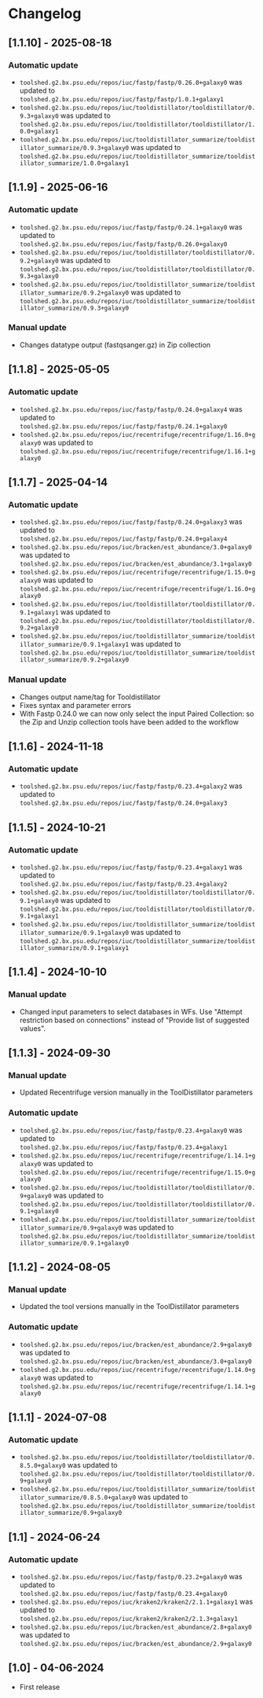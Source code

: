 # Changelog

## [1.1.10] - 2025-08-18

### Automatic update
- `toolshed.g2.bx.psu.edu/repos/iuc/fastp/fastp/0.26.0+galaxy0` was updated to `toolshed.g2.bx.psu.edu/repos/iuc/fastp/fastp/1.0.1+galaxy1`
- `toolshed.g2.bx.psu.edu/repos/iuc/tooldistillator/tooldistillator/0.9.3+galaxy0` was updated to `toolshed.g2.bx.psu.edu/repos/iuc/tooldistillator/tooldistillator/1.0.0+galaxy1`
- `toolshed.g2.bx.psu.edu/repos/iuc/tooldistillator_summarize/tooldistillator_summarize/0.9.3+galaxy0` was updated to `toolshed.g2.bx.psu.edu/repos/iuc/tooldistillator_summarize/tooldistillator_summarize/1.0.0+galaxy1`

## [1.1.9] - 2025-06-16

### Automatic update
- `toolshed.g2.bx.psu.edu/repos/iuc/fastp/fastp/0.24.1+galaxy0` was updated to `toolshed.g2.bx.psu.edu/repos/iuc/fastp/fastp/0.26.0+galaxy0`
- `toolshed.g2.bx.psu.edu/repos/iuc/tooldistillator/tooldistillator/0.9.2+galaxy0` was updated to `toolshed.g2.bx.psu.edu/repos/iuc/tooldistillator/tooldistillator/0.9.3+galaxy0`
- `toolshed.g2.bx.psu.edu/repos/iuc/tooldistillator_summarize/tooldistillator_summarize/0.9.2+galaxy0` was updated to `toolshed.g2.bx.psu.edu/repos/iuc/tooldistillator_summarize/tooldistillator_summarize/0.9.3+galaxy0`

### Manual update
- Changes datatype output (fastqsanger.gz) in Zip collection

## [1.1.8] - 2025-05-05

### Automatic update
- `toolshed.g2.bx.psu.edu/repos/iuc/fastp/fastp/0.24.0+galaxy4` was updated to `toolshed.g2.bx.psu.edu/repos/iuc/fastp/fastp/0.24.1+galaxy0`
- `toolshed.g2.bx.psu.edu/repos/iuc/recentrifuge/recentrifuge/1.16.0+galaxy0` was updated to `toolshed.g2.bx.psu.edu/repos/iuc/recentrifuge/recentrifuge/1.16.1+galaxy0`

## [1.1.7] - 2025-04-14

### Automatic update
- `toolshed.g2.bx.psu.edu/repos/iuc/fastp/fastp/0.24.0+galaxy3` was updated to `toolshed.g2.bx.psu.edu/repos/iuc/fastp/fastp/0.24.0+galaxy4`
- `toolshed.g2.bx.psu.edu/repos/iuc/bracken/est_abundance/3.0+galaxy0` was updated to `toolshed.g2.bx.psu.edu/repos/iuc/bracken/est_abundance/3.1+galaxy0`
- `toolshed.g2.bx.psu.edu/repos/iuc/recentrifuge/recentrifuge/1.15.0+galaxy0` was updated to `toolshed.g2.bx.psu.edu/repos/iuc/recentrifuge/recentrifuge/1.16.0+galaxy0`
- `toolshed.g2.bx.psu.edu/repos/iuc/tooldistillator/tooldistillator/0.9.1+galaxy1` was updated to `toolshed.g2.bx.psu.edu/repos/iuc/tooldistillator/tooldistillator/0.9.2+galaxy0`
- `toolshed.g2.bx.psu.edu/repos/iuc/tooldistillator_summarize/tooldistillator_summarize/0.9.1+galaxy1` was updated to `toolshed.g2.bx.psu.edu/repos/iuc/tooldistillator_summarize/tooldistillator_summarize/0.9.2+galaxy0`

### Manual update
- Changes output name/tag for Tooldistillator
- Fixes syntax and parameter errors
- With Fastp 0.24.0 we can now only select the input Paired Collection: so the Zip and Unzip collection tools have been added to the workflow

## [1.1.6] - 2024-11-18

### Automatic update
- `toolshed.g2.bx.psu.edu/repos/iuc/fastp/fastp/0.23.4+galaxy2` was updated to `toolshed.g2.bx.psu.edu/repos/iuc/fastp/fastp/0.24.0+galaxy3`

## [1.1.5] - 2024-10-21

### Automatic update
- `toolshed.g2.bx.psu.edu/repos/iuc/fastp/fastp/0.23.4+galaxy1` was updated to `toolshed.g2.bx.psu.edu/repos/iuc/fastp/fastp/0.23.4+galaxy2`
- `toolshed.g2.bx.psu.edu/repos/iuc/tooldistillator/tooldistillator/0.9.1+galaxy0` was updated to `toolshed.g2.bx.psu.edu/repos/iuc/tooldistillator/tooldistillator/0.9.1+galaxy1`
- `toolshed.g2.bx.psu.edu/repos/iuc/tooldistillator_summarize/tooldistillator_summarize/0.9.1+galaxy0` was updated to `toolshed.g2.bx.psu.edu/repos/iuc/tooldistillator_summarize/tooldistillator_summarize/0.9.1+galaxy1`

## [1.1.4] - 2024-10-10

### Manual update

- Changed input parameters to select databases in WFs. Use "Attempt restriction based on connections" instead of "Provide list of suggested values".

## [1.1.3] - 2024-09-30

### Manual update

- Updated Recentrifuge version manually in the ToolDistillator parameters

### Automatic update
- `toolshed.g2.bx.psu.edu/repos/iuc/fastp/fastp/0.23.4+galaxy0` was updated to `toolshed.g2.bx.psu.edu/repos/iuc/fastp/fastp/0.23.4+galaxy1`
- `toolshed.g2.bx.psu.edu/repos/iuc/recentrifuge/recentrifuge/1.14.1+galaxy0` was updated to `toolshed.g2.bx.psu.edu/repos/iuc/recentrifuge/recentrifuge/1.15.0+galaxy0`
- `toolshed.g2.bx.psu.edu/repos/iuc/tooldistillator/tooldistillator/0.9+galaxy0` was updated to `toolshed.g2.bx.psu.edu/repos/iuc/tooldistillator/tooldistillator/0.9.1+galaxy0`
- `toolshed.g2.bx.psu.edu/repos/iuc/tooldistillator_summarize/tooldistillator_summarize/0.9+galaxy0` was updated to `toolshed.g2.bx.psu.edu/repos/iuc/tooldistillator_summarize/tooldistillator_summarize/0.9.1+galaxy0`

## [1.1.2] - 2024-08-05

### Manual update

- Updated the tool versions manually in the ToolDistillator parameters

### Automatic update
- `toolshed.g2.bx.psu.edu/repos/iuc/bracken/est_abundance/2.9+galaxy0` was updated to `toolshed.g2.bx.psu.edu/repos/iuc/bracken/est_abundance/3.0+galaxy0`
- `toolshed.g2.bx.psu.edu/repos/iuc/recentrifuge/recentrifuge/1.14.0+galaxy0` was updated to `toolshed.g2.bx.psu.edu/repos/iuc/recentrifuge/recentrifuge/1.14.1+galaxy0`

## [1.1.1] - 2024-07-08

### Automatic update
- `toolshed.g2.bx.psu.edu/repos/iuc/tooldistillator/tooldistillator/0.8.5.0+galaxy0` was updated to `toolshed.g2.bx.psu.edu/repos/iuc/tooldistillator/tooldistillator/0.9+galaxy0`
- `toolshed.g2.bx.psu.edu/repos/iuc/tooldistillator_summarize/tooldistillator_summarize/0.8.5.0+galaxy0` was updated to `toolshed.g2.bx.psu.edu/repos/iuc/tooldistillator_summarize/tooldistillator_summarize/0.9+galaxy0`

## [1.1] - 2024-06-24

### Automatic update
- `toolshed.g2.bx.psu.edu/repos/iuc/fastp/fastp/0.23.2+galaxy0` was updated to `toolshed.g2.bx.psu.edu/repos/iuc/fastp/fastp/0.23.4+galaxy0`
- `toolshed.g2.bx.psu.edu/repos/iuc/kraken2/kraken2/2.1.1+galaxy1` was updated to `toolshed.g2.bx.psu.edu/repos/iuc/kraken2/kraken2/2.1.3+galaxy1`
- `toolshed.g2.bx.psu.edu/repos/iuc/bracken/est_abundance/2.8+galaxy0` was updated to `toolshed.g2.bx.psu.edu/repos/iuc/bracken/est_abundance/2.9+galaxy0`

## [1.0] - 04-06-2024

- First release
